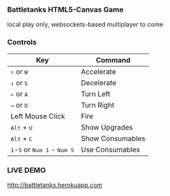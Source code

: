 ### Battletanks HTML5-Canvas Game

local play only, websockets-based multiplayer to come

### Controls

|                               Key                              |     Command    |
|----------------------------------------------------------------|----------------|
|<kbd>&uarr;</kbd> or <kbd>W</kbd>                               |Accelerate      |
|<kbd>&darr;</kbd> or <kbd>S</kbd>                               |Decelerate      |
|<kbd>&larr;</kbd> or <kbd>A</kbd>                               |Turn Left       |
|<kbd>&rarr;</kbd> or <kbd>D</kbd>                               |Turn Right      |
|Left Mouse Click                                                |Fire            |
|<kbd>Alt</kbd> + <kbd>U</kbd>                                   |Show Upgrades   |
|<kbd>Alt</kbd> + <kbd>C</kbd>                                   |Show Consumables|
|<kbd>1</kbd>-<kbd>5</kbd> or <kbd>Num 1</kbd> - <kbd>Num 5</kbd>|Use Consumables |

### LIVE DEMO

http://battletanks.herokuapp.com

